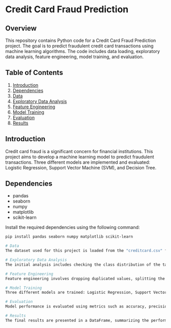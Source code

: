 # Credit Card Fraud Prediction

## Overview
This repository contains Python code for a Credit Card Fraud Prediction project. The goal is to predict fraudulent credit card transactions using machine learning algorithms. The code includes data loading, exploratory data analysis, feature engineering, model training, and evaluation.

## Table of Contents
1. [Introduction](#introduction)
2. [Dependencies](#dependencies)
3. [Data](#data)
4. [Exploratory Data Analysis](#exploratory-data-analysis)
5. [Feature Engineering](#feature-engineering)
6. [Model Training](#model-training)
7. [Evaluation](#evaluation)
8. [Results](#results)

## Introduction
Credit card fraud is a significant concern for financial institutions. This project aims to develop a machine learning model to predict fraudulent transactions. Three different models are implemented and evaluated: Logistic Regression, Support Vector Machine (SVM), and Decision Tree.

## Dependencies
- pandas
- seaborn
- numpy
- matplotlib
- scikit-learn

Install the required dependencies using the following command:
```bash
pip install pandas seaborn numpy matplotlib scikit-learn

# Data
The dataset used for this project is loaded from the "creditcard.csv" file. It contains information about credit card transactions, including features like transaction amount, time, and various V1 to V28 features.

# Exploratory Data Analysis
The initial analysis includes checking the class distribution of the target variable, exploring correlations between features, and visualizing feature importance using a heatmap and bar chart.

# Feature Engineering
Feature engineering involves dropping duplicated values, splitting the dataset into input (X) and target (Y) variables, and applying Principal Component Analysis (PCA) to reduce the number of independent variables.

# Model Training
Three different models are trained: Logistic Regression, Support Vector Machine (SVM), and Decision Tree. Hyperparameter tuning is performed using RandomizedSearchCV to find the optimal parameters.

# Evaluation
Model performance is evaluated using metrics such as accuracy, precision, recall, F1 score, confusion matrix, and ROC-AUC.

# Results
The final results are presented in a DataFrame, summarizing the performance of each model based on different metrics.

